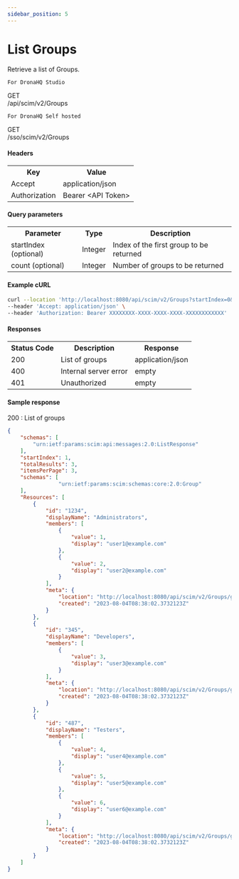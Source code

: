 ```yaml
---
sidebar_position: 5
---
```


# List Groups

Retrieve a list of Groups.

`For DronaHQ Studio`
<div class="apidocs-header">
    <div class="method get">GET</div>
    <div class="endpoint">/api/scim/v2/Groups</div>
</div>

`For DronaHQ Self hosted`
<div class="apidocs-header">
    <div class="method get">GET</div>
    <div class="endpoint">/sso/scim/v2/Groups</div>
</div>

#### Headers
<table>
    <tr>
        <th>Key</th>
        <th>Value</th>
    </tr>
    <tr>
        <td>Accept</td>
        <td>application/json</td>
    </tr>
    <tr>
        <td>Authorization</td>
        <td>Bearer &lt;API Token&gt;</td>
    </tr>
</table>

#### Query parameters

<table>
    <tr>
        <th>Parameter</th>
        <th>Type</th>
        <th>Description</th>
    </tr>
    <tr>
        <td>startIndex (optional)</td>
        <td>Integer</td>
        <td>Index of the first group to be returned</td>
    </tr>
    <tr>
        <td>count (optional)</td>
        <td>Integer</td>
        <td>Number of groups to be returned</td>
    </tr>
</table>

#### Example cURL

```bash
curl --location 'http://localhost:8080/api/scim/v2/Groups?startIndex=0&count=10' \
--header 'Accept: application/json' \
--header 'Authorization: Bearer XXXXXXXX-XXXX-XXXX-XXXX-XXXXXXXXXXXX'
```
#### Responses
<table>
    <tr>
        <th>Status Code</th>
        <th>Description</th>
        <th>Response</th>
    </tr>
    <tr>
        <td>200</td>
        <td>List of groups</td>
        <td>application/json</td>
    </tr>
    <tr>
        <td>400</td>
        <td>Internal server error</td>
        <td>empty</td>
    </tr>
    <tr>
        <td>401</td>
        <td>Unauthorized</td>
        <td>empty</td>
    </tr>
</table>

#### Sample response
200 : List of groups

```json
{
    "schemas": [
        "urn:ietf:params:scim:api:messages:2.0:ListResponse"
    ],
    "startIndex": 1,
    "totalResults": 3,
    "itemsPerPage": 3,
    "schemas": [
                "urn:ietf:params:scim:schemas:core:2.0:Group"
    ],
    "Resources": [
        {
            "id": "1234",
            "displayName": "Administrators",
            "members": [
                {
                    "value": 1,
                    "display": "user1@example.com"
                },
                {
                    "value": 2,
                    "display": "user2@example.com"
                }
            ],
            "meta": {
                "location": "http://localhost:8080/api/scim/v2/Groups/group-1",
                "created": "2023-08-04T08:38:02.3732123Z"
            }
        },
        {
            "id": "345",
            "displayName": "Developers",
            "members": [
                {
                    "value": 3,
                    "display": "user3@example.com"
                }
            ],
            "meta": {
                "location": "http://localhost:8080/api/scim/v2/Groups/group-2",
                "created": "2023-08-04T08:38:02.3732123Z"
            }
        },
        {
            "id": "487",
            "displayName": "Testers",
            "members": [
                {
                    "value": 4,
                    "display": "user4@example.com"
                },
                {
                    "value": 5,
                    "display": "user5@example.com"
                },
                {
                    "value": 6,
                    "display": "user6@example.com"
                }
            ],
            "meta": {
                "location": "http://localhost:8080/api/scim/v2/Groups/group-3",
                "created": "2023-08-04T08:38:02.3732123Z"
            }
        }
    ]
}
```
